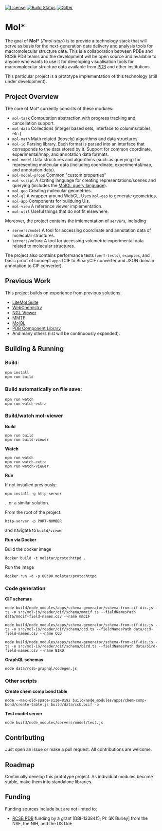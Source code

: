 [![License](http://img.shields.io/badge/license-MIT-blue.svg?style=flat)](./LICENSE)
[![Build Status](https://travis-ci.org/molstar/molstar-proto.svg?branch=master)](https://travis-ci.org/molstar/molstar-proto)
[![Gitter](https://badges.gitter.im/molstar/Lobby.svg)](https://gitter.im/molstar/Lobby)

# Mol*

The goal of **Mol\*** (*/'mol-star/*) is to provide a technology stack that will serve as basis for the next-generation data delivery and analysis tools for macromolecular structure data. This is a collaboration between PDBe and RCSB PDB teams and the development will be open source and available to anyone who wants to use it for developing visualisation tools for macromolecular structure data available from [PDB](https://www.wwpdb.org/) and other institutions.

This particular project is a prototype implementation of this technology (still under development).

## Project Overview

The core of Mol* currently consists of these modules:

- `mol-task` Computation abstraction with progress tracking and cancellation support.
- `mol-data` Collections (integer based sets, interface to columns/tables, etc.)
- `mol-math` Math related (loosely) algorithms and data structures.
- `mol-io` Parsing library. Each format is parsed into an interface that corresponds to the data stored by it. Support for common coordinate, experimental/map, and annotation data formats.
- `mol-model` Data structures and algorithms (such as querying) for representing molecular data (including coordinate, experimental/map, and annotation data).
- `mol-model-props` Common "custom properties"
- `mol-script` A scriting language for creating representations/scenes and querying (includes the [MolQL query language](https://molql.github.io)).
- `mol-geo` Creating molecular geometries.
- `mol-gl` A wrapper around WebGL. Uses `mol-geo` to generate geometries.
- `mol-app` Components for builduing UIs.
- `mol-view` A reference viewer implementation.
- `mol-util` Useful things that do not fit elsewhere.

Moreover, the project contains the imlementation of `servers`, including

- `servers/model` A tool for accessing coordinate and annotation data of molecular structures.
- `servers/volume` A tool for accessing volumetric experimental data related to molecular structures.

The project also contains performance tests (`perf-tests`), `examples`, and basic proof of concept `apps` (CIF to BinaryCIF converter and JSON domain annotation to CIF converter).

## Previous Work
This project builds on experience from previous solutions:
- [LiteMol Suite](https://www.litemol.org)
- [WebChemistry](https://webchem.ncbr.muni.cz)
- [NGL Viewer](http://nglviewer.org)
- [MMTF](http://mmtf.rcsb.org)
- [MolQL](http://molql.org)
- [PDB Component Library](https://www.ebi.ac.uk/pdbe/pdb-component-library/)
- And many others (list will be continuously expanded).

## Building & Running

### Build:
    npm install
    npm run build

### Build automatically on file save:
    npm run watch
    npm run watch-extra

### Build/watch mol-viewer
**Build**

    npm run build
    npm run build-viewer

**Watch**

    npm run watch
    npm run watch-extra
    npm run watch-viewer

**Run**

If not installed previously:

    npm install -g http-server

...or a similar solution.

From the root of the project:

    http-server -p PORT-NUMBER

and navigate to `build/viewer`


**Run via Docker**

Build the docker image

    docker build -t molstar/proto:httpd .

Run the image

    docker run -d -p 80:80 molstar/proto:httpd



### Code generation
**CIF schemas**

    node build/node_modules/apps/schema-generator/schema-from-cif-dic.js -ts -o src/mol-io/reader/cif/schema/mmcif.ts --fieldNamesPath data/mmcif-field-names.csv --name mmCIF

    node build/node_modules/apps/schema-generator/schema-from-cif-dic.js -ts -o src/mol-io/reader/cif/schema/ccd.ts --fieldNamesPath data/ccd-field-names.csv --name CCD

    node build/node_modules/apps/schema-generator/schema-from-cif-dic.js -ts -o src/mol-io/reader/cif/schema/bird.ts --fieldNamesPath data/bird-field-names.csv --name BIRD

**GraphQL schemas**

    node data/rcsb-graphql/codegen.js

### Other scripts
**Create chem comp bond table**

    node --max-old-space-size=8192 build/node_modules/apps/chem-comp-bond/create-table.js build/data/ccb.bcif -b

**Test model server**

    node build/node_modules/servers/model/test.js

## Contributing
Just open an issue or make a pull request. All contributions are welcome.

## Roadmap
Continually develop this prototype project. As individual modules become stable, make them into standalone libraries.

## Funding
Funding sources include but are not limted to:
* [RCSB PDB](https://www.rcsb.org) funding by a grant [DBI-1338415; PI: SK Burley] from the NSF, the NIH, and the US DoE
